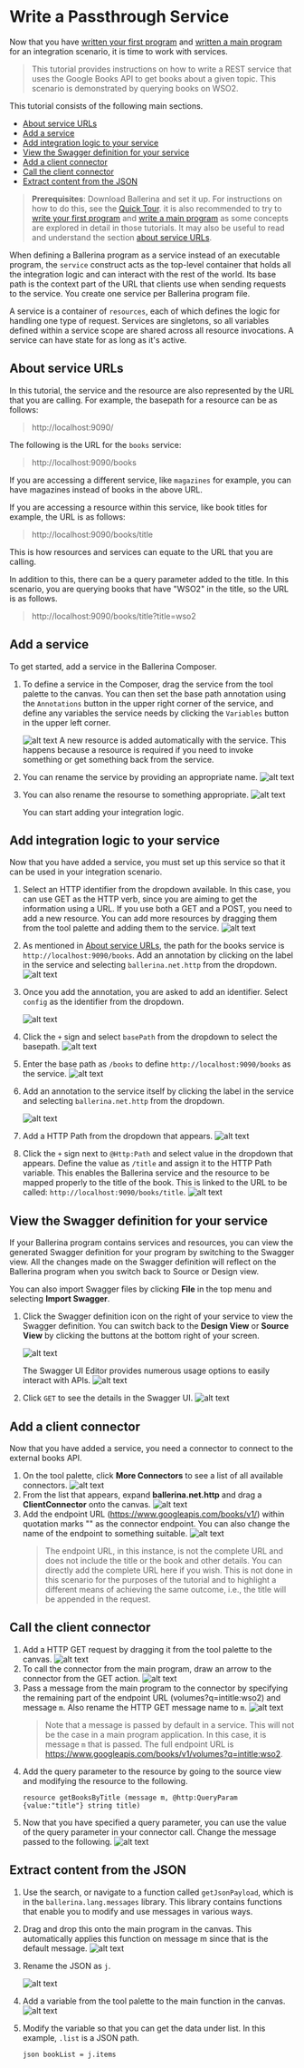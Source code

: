 # Write a Passthrough Service

Now that you have [written your first program](../first-program.md) and [written a main program](../main-program.md) for an integration scenario, it is time to work with services.

> This tutorial provides instructions on how to write a REST service that uses the Google Books API to get books about a given topic. This scenario is demonstrated by querying books on WSO2.

This tutorial consists of the following main sections.

- [About service URLs](about-service-urls)
- [Add a service](add-a-service)
- [Add integration logic to your service](add-integration-logic-to-your-service)
- [View the Swagger definition for your service](view-the-swagger-definition-for-your-service)
- [Add a client connector](add-a-client-connector)
- [Call the client connector](call-the-client-connector)
- [Extract content from the JSON](extract-content-from-the-json)

> **Prerequisites**: Download Ballerina and set it up. For instructions on how to do this, see the [Quick Tour](../quick-tour.md). it is also recommended to try to [write your first program](../first-program.md) and [write a main program](../main-program.md) as some concepts are explored in detail in those tutorials. It may also be useful to read and understand the section [about service URLs](about-service-urls).

When defining a Ballerina program as a service instead of an executable program, the `service` construct acts as the top-level container that holds all the integration logic and can interact with the rest of the world. Its base path is the context part of the URL that clients use when sending requests to the service. You create one service per Ballerina program file.

A service is a container of `resources`, each of which defines the logic for handling one type of request. Services are singletons, so all variables defined within a service scope are shared across all resource invocations. A service can have state for as long as it's active.

## About service URLs

In this tutorial, the service and the resource are also represented by the URL that you are calling. For example, the basepath for a resource can be as follows: 

> http://localhost:9090/

The following is the URL for the `books` service:

> http://localhost:9090/books

If you are accessing a different service, like `magazines` for example, you can have magazines instead of books in the above URL.

If you are accessing a resource within this service, like book titles for example, the URL is as follows:

> http://localhost:9090/books/title

This is how resources and services can equate to the URL that you are calling.

In addition to this, there can be a query parameter added to the title. In this scenario, you are querying books that have "WSO2" in the title, so the URL is as follows.

> http://localhost:9090/books/title?title=wso2

## Add a service

To get started, add a service in the Ballerina Composer.

1. To define a service in the Composer, drag the service from the tool palette to the canvas. You can then set the base path annotation using the `Annotations` button in the upper right corner of the service, and define any variables the service needs by clicking the `Variables` button in the upper left corner. 

    ![alt text](../images/AddService.gif)
    A new resource is added automatically with the service. This happens because a resource is required if you need to invoke something or get something back from the service. 
1. You can rename the service by providing an appropriate name.
    ![alt text](../images/ServiceName.png)
1. You can also rename the resourse to something appropriate.
    ![alt text](../images/ResourceName.png)
    
    You can start adding your integration logic.

## Add integration logic to your service

Now that you have added a service, you must set up this service so that it can be used in your integration scenario.

1. Select an HTTP identifier from the dropdown available. In this case, you can use GET as the HTTP verb, since you are aiming to get the information using a URL. If you use both a GET and a POST, you need to add a new resource. You can add more resources by dragging them from the tool palette and adding them to the service.
    ![alt text](../images/IdentifierHTTP.png)
1. As mentioned in [About service URLs](#about-service-URLs), the path for the books service is `http://localhost:9090/books`. Add an annotation by clicking on the label in the service and selecting `ballerina.net.http` from the dropdown.
    ![alt text](../images/AddAnnotation.png)
1. Once you add the annotation, you are asked to add an identifier. Select `config` as the identifier from the dropdown.

    ![alt text](../images/ConfigIdentifier.png)
1. Click the `+` sign and select `basePath` from the dropdown to select the basepath.
    ![alt text](../images/BasepathConfig.png)
1. Enter the base path as `/books` to define `http://localhost:9090/books` as the service.
    ![alt text](../images/BasePathBooksService.png)
1. Add an annotation to the service itself by clicking the label in the service and selecting `ballerina.net.http` from the dropdown.

    ![alt text](../images/AddAnnotation2.png)
1. Add a HTTP Path from the dropdown that appears.
    ![alt text](../images/AddPath.png)
1. Click the `+` sign next to `@Http:Path` and select value in the dropdown that appears. Define the value as `/title` and assign it to the HTTP Path variable. This enables the Ballerina service and the resource to be mapped properly to the title of the book. This is linked to the URL to be called: `http://localhost:9090/books/title`.
    ![alt text](../images/AddValuetoPath2.png)

## View the Swagger definition for your service

If your Ballerina program contains services and resources, you can view the generated Swagger definition for your program by switching to the Swagger view. All the changes made on the Swagger definition will reflect on the Ballerina program when you switch back to Source or Design view.

You can also import Swagger files by clicking **File** in the top menu and selecting **Import Swagger**.

1. Click the Swagger definition icon on the right of your service to view the Swagger definition. You can switch back to the **Design View** or **Source View** by clicking the buttons at the bottom right of your screen.

    ![alt text](../images/SwaggerView.png)
    
    The Swagger UI Editor provides numerous usage options to easily interact with APIs.
    ![alt text](../images/SwaggerUI.png)
1. Click `GET` to see the details in the Swagger UI.
    ![alt text](../images/SwaggerGET.png)

## Add a client connector

Now that you have added a service, you need a connector to connect to the external books API.

1. On the tool palette, click **More Connectors** to see a list of all available connectors.
    ![alt text](../images/MoreConnectors.png)
1. From the list that appears, expand **ballerina.net.http** and drag a **ClientConnector** onto the canvas.
    ![alt text](../images/addConnector.gif)
1. Add the endpoint URL (https://www.googleapis.com/books/v1/) within quotation marks "" as the connector endpoint. You can also change the name of the endpoint to something suitable.
    ![alt text](../images/EndpointURL.png)
    > The endpoint URL, in this instance, is not the complete URL and does not include the title or the book and other details. You can directly add the complete URL here if you wish. This is not done in this scenario for the purposes of the tutorial and to highlight a different means of achieving the same outcome, i.e., the title will be appended in the request.

## Call the client connector

1. Add a HTTP GET request by dragging it from the tool palette to the canvas.
    ![alt text](../images/AddGET.gif)
1. To call the connector from the main program, draw an arrow to the connector from the GET action.
    ![alt text](../images/callConnector2.gif)
1. Pass a message from the main program to the connector by specifying the remaining part of the endpoint URL (volumes?q=intitle:wso2) and message `m`. Also rename the HTTP GET message name to `m`.
    ![alt text](../images/ConnectorMessage.png)
    > Note that a message is passed by default in a service. This will not be the case in a main program application. In this case, it is message `m` that is passed. The full endpoint URL is https://www.googleapis.com/books/v1/volumes?q=intitle:wso2.
1. Add the query parameter to the resource by going to the source view and modifying the resource to the following.
    ```
    resource getBooksByTitle (message m, @http:QueryParam {value:"title"} string title)
    ```
1. Now that you have specified a query parameter, you can use the value of the query parameter in your connector call. Change the message passed to the following.
    ![alt text](../images/ConnectorMessage2.png)

## Extract content from the JSON

1. Use the search, or navigate to a function called `getJsonPayload`, which is in the `ballerina.lang.messages` library. This library contains functions that enable you to modify and use messages in various ways.
1. Drag and drop this onto the main program in the canvas. This automatically applies this function on message m since that is the default message.
    ![alt text](../images/getJSONPayload2.gif)
1. Rename the JSON as `j`.

    ![alt text](../images/JSONName.png)
1. Add a variable from the tool palette to the main function in the canvas.
    ![alt text](../images/JSONVariable.gif)
1. Modify the variable so that you can get the data under list. In this example, `.list` is a JSON path. 
     ```
     json bookList = j.items
     ```

